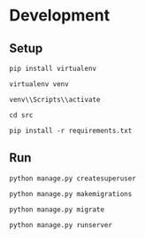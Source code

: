 # Development

## Setup
```
pip install virtualenv

virtualenv venv

venv\\Scripts\\activate

cd src

pip install -r requirements.txt
```

## Run
```
python manage.py createsuperuser

python manage.py makemigrations

python manage.py migrate

python manage.py runserver
```